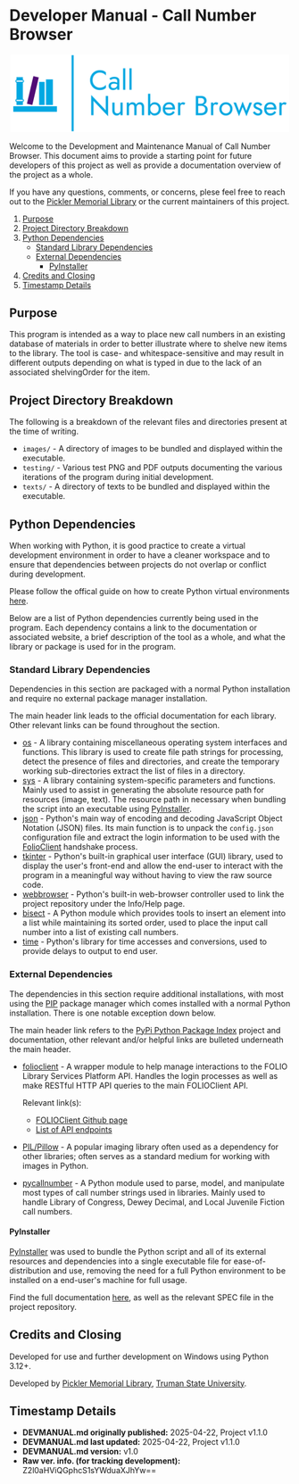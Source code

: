 # Developer Manual - Call Number Browser

<div align="center">
    <img src="images/logo-no-background.png"
    width="500px"
    alt="CNB Logo by github@jaq-lagnirac">
</div>

Welcome to the Development and Maintenance Manual of Call Number Browser.
This document aims to provide a starting point for future developers of this
project as well as provide a documentation overview of the project as a whole.

If you have any questions, comments, or concerns, plese feel free to reach
out to the [Pickler Memorial Library](https://library.truman.edu)
or the current maintainers of this project.

1. [Purpose](#purpose)
1. [Project Directory Breakdown](#project-directory-breakdown)
1. [Python Dependencies](#python-dependencies)
    - [Standard Library Dependencies](#standard-library-dependencies)
    - [External Dependencies](#external-dependencies)
        - [PyInstaller](#pyinstaller)
1. [Credits and Closing](#credits-and-closing)
1. [Timestamp Details](#timestamp-details)

## Purpose

This program is intended as a way to place new call numbers in an existing
database of materials in order to better illustrate where to shelve new items
to the library. The tool is case- and whitespace-sensitive and may result in
different outputs depending on what is typed in due to the lack of an
associated shelvingOrder for the item.

## Project Directory Breakdown

The following is a breakdown of the relevant files and directories present
at the time of writing.

- `images/` - A directory of images to be bundled and displayed within the
    executable.
- `testing/` - Various test PNG and PDF outputs documenting the various
    iterations of the program during initial development.
- `texts/` - A directory of texts to be bundled and displayed within the
    executable.

## Python Dependencies

When working with Python, it is good practice to create a virtual development
environment in order to have a cleaner workspace and to ensure that
dependencies between projects do not overlap or conflict during development.

Please follow the offical guide on how to create Python virtual environments
[here](https://docs.python.org/3/library/venv.html).

Below are a list of Python dependencies currently being used in the program.
Each dependency contains a link to the documentation or associated website, a
brief description of the tool as a whole, and what the library or package is
used for in the program.

### Standard Library Dependencies

Dependencies in this section are packaged with a normal Python installation and
require no external package manager installation.

The main header link leads to the official documentation for each library.
Other relevant links can be found throughout the section.

- [os](https://docs.python.org/3/library/os.html) - A library containing
    miscellaneous operating system interfaces and functions. This library is
    used to create file path strings for processing, detect the presence of
    files and directories, and create the temporary working sub-directories
    extract the list of files in a directory.
- [sys](https://docs.python.org/3/library/sys.html) - A library containing
    system-specific parameters and functions. Mainly used to assist in
    generating the absolute resource path for resources (image, text). The
    resource path in necessary when bundling the script into an executable
    using [PyInstaller](#pyinstaller).
- [json](https://docs.python.org/3/library/json.html) - Python's main way of
    encoding and decoding JavaScript Object Notation (JSON) files. Its main
    function is to unpack the `config.json` configuration file and extract the
    login information to be used with the [FolioClient](#external-dependencies)
    handshake process.
- [tkinter](https://docs.python.org/3/library/tkinter.html) - Python's built-in
    graphical user interface (GUI) library, used to display the user's
    front-end and allow the end-user to interact with the program in a
    meaningful way without having to view the raw source code.
- [webbrowser](https://docs.python.org/3/library/webbrowser.html) - Python's
    built-in web-browser controller used to link the project repository under
    the Info/Help page.
- [bisect](https://docs.python.org/3/library/bisect.html) - A Python module
    which provides tools to insert an element into a list while maintaining
    its sorted order, used to place the input call number into a list of
    existing call numbers.
- [time](https://docs.python.org/3/library/time.html) - Python's library for
    time accesses and conversions, used to provide delays to output to end
    user.

### External Dependencies

The dependencies in this section require additional installations, with most
using the [PIP](https://pypi.org/project/pip/) package manager which comes
installed with a normal Python installation. There is one notable exception
down below.

The main header link refers to the
[PyPi Python Package Index](https://pypi.org/) project and documentation,
other relevant and/or helpful links are bulleted underneath the main header. 

- [folioclient](https://pypi.org/project/folioclient/) - A wrapper module to
    help manage interactions to the FOLIO Library Services Platform API.
    Handles the login processes as well as make RESTful HTTP API queries to the
    main FOLIOClient API. 
    
    Relevant link(s):
    - [FOLIOClient Github page](https://github.com/FOLIO-FSE/folioclient)
    - [List of API endpoints](https://dev.folio.org/reference/api/endpoints/)
- [PIL/Pillow](https://pypi.org/project/pillow/) - A popular imaging library
    often used as a dependency for other libraries; often serves as a standard
    medium for working with images in Python.
- [pycallnumber](https://pypi.org/project/pycallnumber/) - A Python module used
    to parse, model, and manipulate most types of call number strings used in
    libraries. Mainly used to handle Library of Congress, Dewey Decimal, and
    Local Juvenile Fiction call numbers.

#### PyInstaller

[PyInstaller](https://pypi.org/project/pyinstaller/) was used to bundle the
Python script and all of its external resources and dependencies into a single
executable file for ease-of-distribution and use, removing the need for a
full Python environment to be installed on a end-user's machine for full usage.

Find the full documentation [here](https://pyinstaller.org/en/stable/), as well
as the relevant SPEC file in the project repository.

## Credits and Closing

Developed for use and further development on Windows using Python 3.12+.

Developed by [Pickler Memorial Library](https://library.truman.edu/),
[Truman State University](https://www.truman.edu/).

## Timestamp Details

- **DEVMANUAL.md originally published:** 2025-04-22, Project v1.1.0
- **DEVMANUAL.md last updated:** 2025-04-22, Project v1.1.0
- **DEVMANUAL.md version:** v1.0
- **Raw ver. info. (for tracking development):** Z2l0aHViQGphcS1sYWduaXJhYw==